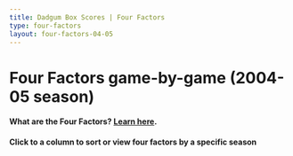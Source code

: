 ```yaml
---
title: Dadgum Box Scores | Four Factors
type: four-factors
layout: four-factors-04-05
---
```


# Four Factors game-by-game (2004-05 season)

#### What are the Four Factors? [Learn here](https://cbbstatshelp.com/four-factors/intro/).

#### Click to a column to sort or view four factors by a specific season